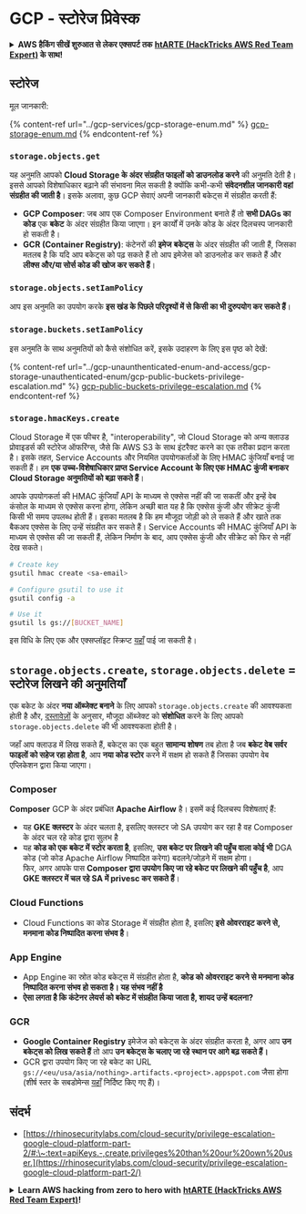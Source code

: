 # GCP - स्टोरेज प्रिवेस्क

<details>

<summary><strong> AWS हैकिंग सीखें शुरुआत से लेकर एक्सपर्ट तक</strong> <a href="https://training.hacktricks.xyz/courses/arte"><strong>htARTE (HackTricks AWS Red Team Expert)</strong></a><strong> के साथ!</strong></summary>

HackTricks का समर्थन करने के अन्य तरीके:

* यदि आप चाहते हैं कि आपकी **कंपनी का विज्ञापन HackTricks में दिखाई दे** या **HackTricks को PDF में डाउनलोड करें**, तो [**सब्सक्रिप्शन प्लान्स**](https://github.com/sponsors/carlospolop) देखें!
* [**आधिकारिक PEASS & HackTricks स्वैग**](https://peass.creator-spring.com) प्राप्त करें
* [**The PEASS Family**](https://opensea.io/collection/the-peass-family) की खोज करें, हमारा एक्सक्लूसिव [**NFTs**](https://opensea.io/collection/the-peass-family) का संग्रह
* 💬 [**Discord group**](https://discord.gg/hRep4RUj7f) में **शामिल हों** या [**telegram group**](https://t.me/peass) या **Twitter** पर 🐦 [**@carlospolopm**](https://twitter.com/carlospolopm) को **फॉलो करें**.
* **HackTricks** के [**github repos**](https://github.com/carlospolop/hacktricks) और [**HackTricks Cloud**](https://github.com/carlospolop/hacktricks-cloud) में PRs सबमिट करके अपनी हैकिंग ट्रिक्स शेयर करें।

</details>

## स्टोरेज

मूल जानकारी:

{% content-ref url="../gcp-services/gcp-storage-enum.md" %}
[gcp-storage-enum.md](../gcp-services/gcp-storage-enum.md)
{% endcontent-ref %}

### `storage.objects.get`

यह अनुमति आपको **Cloud Storage के अंदर संग्रहीत फाइलों को डाउनलोड करने** की अनुमति देती है। इससे आपको विशेषाधिकार बढ़ाने की संभावना मिल सकती है क्योंकि कभी-कभी **संवेदनशील जानकारी वहां संग्रहीत की जाती है**। इसके अलावा, कुछ GCP सेवाएं अपनी जानकारी बकेट्स में संग्रहीत करती हैं:

* **GCP Composer**: जब आप एक Composer Environment बनाते हैं तो **सभी DAGs का कोड** एक **बकेट** के अंदर संग्रहीत किया जाएगा। इन कार्यों में उनके कोड के अंदर दिलचस्प जानकारी हो सकती है।
* **GCR (Container Registry)**: कंटेनरों की **इमेज** **बकेट्स** के अंदर संग्रहीत की जाती हैं, जिसका मतलब है कि यदि आप बकेट्स को पढ़ सकते हैं तो आप इमेजेस को डाउनलोड कर सकते हैं और **लीक्स और/या सोर्स कोड की खोज कर सकते हैं**।

### `storage.objects.setIamPolicy`

आप इस अनुमति का उपयोग करके **इस खंड के पिछले परिदृश्यों में से किसी का भी दुरुपयोग कर सकते हैं**।

### **`storage.buckets.setIamPolicy`**

इस अनुमति के साथ अनुमतियों को कैसे संशोधित करें, इसके उदाहरण के लिए इस पृष्ठ को देखें:

{% content-ref url="../gcp-unaunthenticated-enum-and-access/gcp-storage-unauthenticated-enum/gcp-public-buckets-privilege-escalation.md" %}
[gcp-public-buckets-privilege-escalation.md](../gcp-unaunthenticated-enum-and-access/gcp-storage-unauthenticated-enum/gcp-public-buckets-privilege-escalation.md)
{% endcontent-ref %}

### `storage.hmacKeys.create`

Cloud Storage में एक फीचर है, "interoperability", जो Cloud Storage को अन्य क्लाउड प्रोवाइडर्स की स्टोरेज ऑफरिंग्स, जैसे कि AWS S3 के साथ इंटरैक्ट करने का एक तरीका प्रदान करता है। इसके तहत, Service Accounts और नियमित उपयोगकर्ताओं के लिए HMAC कुंजियाँ बनाई जा सकती हैं। हम **एक उच्च-विशेषाधिकार प्राप्त Service Account के लिए एक HMAC कुंजी बनाकर Cloud Storage अनुमतियों को बढ़ा सकते हैं**।

आपके उपयोगकर्ता की HMAC कुंजियाँ API के माध्यम से एक्सेस नहीं की जा सकतीं और इन्हें वेब कंसोल के माध्यम से एक्सेस करना होगा, लेकिन अच्छी बात यह है कि एक्सेस कुंजी और सीक्रेट कुंजी किसी भी समय उपलब्ध होती हैं। इसका मतलब है कि हम मौजूदा जोड़ी को ले सकते हैं और खाते तक बैकअप एक्सेस के लिए उन्हें संग्रहीत कर सकते हैं। Service Accounts की HMAC कुंजियाँ API के माध्यम से एक्सेस की जा सकती हैं, लेकिन निर्माण के बाद, आप एक्सेस कुंजी और सीक्रेट को फिर से नहीं देख सकते।
```bash
# Create key
gsutil hmac create <sa-email>

# Configure gsutil to use it
gsutil config -a

# Use it
gsutil ls gs://[BUCKET_NAME]
```
इस विधि के लिए एक और एक्सप्लॉइट स्क्रिप्ट [यहाँ](https://github.com/RhinoSecurityLabs/GCP-IAM-Privilege-Escalation/blob/master/ExploitScripts/storage.hmacKeys.create.py) पाई जा सकती है।

## `storage.objects.create`, `storage.objects.delete` = स्टोरेज लिखने की अनुमतियाँ

एक बकेट के अंदर **नया ऑब्जेक्ट बनाने** के लिए आपको `storage.objects.create` की आवश्यकता होती है और, [दस्तावेज़ों](https://cloud.google.com/storage/docs/access-control/iam-permissions#object_permissions) के अनुसार, मौजूदा ऑब्जेक्ट को **संशोधित** करने के लिए आपको `storage.objects.delete` की भी आवश्यकता होती है।

जहाँ आप क्लाउड में लिख सकते हैं, बकेट्स का एक बहुत **सामान्य शोषण** तब होता है जब **बकेट वेब सर्वर फाइलों को सहेज रहा होता है**, आप **नया कोड स्टोर** करने में सक्षम हो सकते हैं जिसका उपयोग वेब एप्लिकेशन द्वारा किया जाएगा।

### Composer

**Composer** GCP के अंदर प्रबंधित **Apache Airflow** है। इसमें कई दिलचस्प विशेषताएं हैं:

* यह **GKE क्लस्टर** के अंदर चलता है, इसलिए क्लस्टर जो SA उपयोग कर रहा है वह Composer के अंदर चल रहे कोड द्वारा सुलभ है
* यह **कोड को एक बकेट में स्टोर करता है**, इसलिए, **उस बकेट पर लिखने की पहुँच वाला कोई भी** DGA कोड (जो कोड Apache Airflow निष्पादित करेगा) बदलने/जोड़ने में सक्षम होगा।\
फिर, अगर आपके पास **Composer द्वारा उपयोग किए जा रहे बकेट पर लिखने की पहुँच है**, आप **GKE क्लस्टर में चल रहे SA में privesc कर सकते हैं**।

### Cloud Functions

* Cloud Functions का कोड Storage में संग्रहीत होता है, इसलिए **इसे ओवरराइट करने से, मनमाना कोड निष्पादित करना संभव है**।

### App Engine

* App Engine का स्रोत कोड बकेट्स में संग्रहीत होता है, **कोड को ओवरराइट करने से मनमाना कोड निष्पादित करना संभव हो सकता है। यह संभव नहीं है**
* **ऐसा लगता है कि कंटेनर लेयर्स को बकेट में संग्रहीत किया जाता है, शायद उन्हें बदलना?**

### GCR

* **Google Container Registry** इमेजेज को बकेट्स के अंदर संग्रहीत करता है, अगर आप **उन बकेट्स को लिख सकते हैं** तो आप **उन बकेट्स के चलाए जा रहे स्थान पर आगे बढ़ सकते हैं।**
* GCR द्वारा उपयोग किए जा रहे बकेट का URL `gs://<eu/usa/asia/nothing>.artifacts.<project>.appspot.com` जैसा होगा (शीर्ष स्तर के सबडोमेन्स [यहाँ](https://cloud.google.com/container-registry/docs/pushing-and-pulling) निर्दिष्ट किए गए हैं)।

## **संदर्भ**

* [https://rhinosecuritylabs.com/cloud-security/privilege-escalation-google-cloud-platform-part-2/#:\~:text=apiKeys.-,create,privileges%20than%20our%20own%20user.](https://rhinosecuritylabs.com/cloud-security/privilege-escalation-google-cloud-platform-part-2/)

<details>

<summary><strong>Learn AWS hacking from zero to hero with</strong> <a href="https://training.hacktricks.xyz/courses/arte"><strong>htARTE (HackTricks AWS Red Team Expert)</strong></a><strong>!</strong></summary>

HackTricks का समर्थन करने के अन्य तरीके:

* अगर आप अपनी **कंपनी को HackTricks में विज्ञापित** करना चाहते हैं या **HackTricks को PDF में डाउनलोड** करना चाहते हैं तो [**सब्सक्रिप्शन प्लान्स**](https://github.com/sponsors/carlospolop) देखें!
* [**आधिकारिक PEASS & HackTricks स्वैग**](https://peass.creator-spring.com) प्राप्त करें
* [**The PEASS Family**](https://opensea.io/collection/the-peass-family) की खोज करें, हमारा एक्सक्लूसिव [**NFTs**](https://opensea.io/collection/the-peass-family) संग्रह
* 💬 [**Discord group**](https://discord.gg/hRep4RUj7f) में **शामिल हों** या [**telegram group**](https://t.me/peass) या **Twitter** पर मुझे 🐦 [**@carlospolopm**](https://twitter.com/carlospolopm)** का अनुसरण करें।**
* **HackTricks** के [**github repos**](https://github.com/carlospolop/hacktricks) और [**HackTricks Cloud**](https://github.com/carlospolop/hacktricks-cloud) में PRs सबमिट करके अपनी हैकिंग ट्रिक्स साझा करें।

</details>
